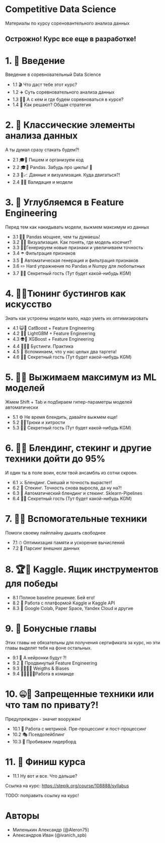 # Competitive Data Science 
Материалы по курсу сореновантельного анализа данных
## Острожно! Курс все еще в разработке!

#  1. 🚀 Введение
Введение в соревновательный Data Science

* 1.1 🎬 Что даст тебе этот курс?
* 1.2 ✈️ Суть соревновательного анализа данных
* 1.3 🤼‍♀️ А с кем и где будем соревноваться в курсе?
* 1.4 🧩 Как решают? Общая стратегия

#  2. 🎵 Классические элементы анализа данных
А ты думал сразу стакать будем?! 

* 2.1 🎓🐍 Пишем и организуем код
*  2.2 🎓🐼 Pandas. Забудь про циклы! 🐍
*  2.3 💾📈 Данные и визуализация. Куда двигаться?!
*  2.4 🦾🤖 Валидация и модели

#  3. 🤿 Углубляемся в Feature Engineering
Перед тем как накидывать модели, выжмем максимум из данных

*  3.1 💪🐼 Pandas мощнее, чем ты думаешь!
*  3.2 👀🚗 Визуализация. Как понять, где модель косячит?
*  3.3 🤜🦈Генерируем новые признаки и увеличиваем точность
*  3.4 ☂️ Фильтрация признаков
*  3.5 🎣 Автоматическая генерация и фильтрация признаков
*  3.6 ✏️ Hard упражнения по Pandas и Numpy для любопытных
*  3.7 🦆🔥 Секретный гость (Тут будет какой-нибудь KGM)

#  4. 👨‍🔧Тюнинг бустингов как искусство
Знать как устроены модели мало, надо уметь их оптимизировать 

*  4.1 😺🚀 CatBoost + Feature Engineering
*  4.2 🦄🎳 LightGBM + Feature Engineering
*  4.3 👽🔱 XGBoost + Feature Engineering
*  4.4 🌳🌲🌴 Бустинги. Практика
*  4.5 🎯 Вспоминаем, что у нас целых два таргета!
*  4.6 🦆🔥 Секретный гость (Тут будет какой-нибудь KGM)

#  5. 🍋💦 Выжимаем максимум из ML моделей
Жмем Shift + Tab и подбираем гипер-параметры моделей автоматически
  
*  5.1 ⚙️ Не время блендить, давайте выжмем еще!
*  5.2 🤹‍♂️Трюки и хитрости
*  5.3 🦆🔥 Секретный гость (Тут будет какой-нибудь KGM)

#  6. 🧞‍♂️ Блендинг, cтекинг и другие техники дойти до 95%
И один ты в поле воин, если твой ансамбль из сотни скроен. 
  
*  6.1 ⚔️ Блендинг. Смешай и точность вырастет!
*  6.2 💎 Стекинг. Точность снова выросла, да ну на?!
*  6.3 🦏 Автоматический блендинг и стекинг. Sklearn-Pipelines
*  6.4 🦆🔥 Секретный гость (Тут будет какой-нибудь KGM)

#  7. 🙋‍♀️ Вспомогательные техники
Помоги своему пайплайну дышать свободнее 

*  7.1 ⏱ Оптимизация памяти и ускорение вычислений
*  7.2 🧹 Парсинг внешних данных

# 8. 🏆🥳 Kaggle. Ящик инструментов для победы

*  8.1 Полное baseline решение. Бей его!
*  8.2 🚢 Работа с платформой Kaggle и Kaggle API
*  8.3 🌈 Google Colab, Paper Space, Yandex Cloud и другие

#  9. 🎁 Бонусные главы
Этих главы не обязательны для получения сертификата за курс, но эти главы выделят тебя на фоне остальных. 
  
*  9.1 🧠 А нейронки будут ?!
*  9.2 🚚 Продвинутый Feature Engineering
*  9.3 🏋️‍♂️🏌️‍♂️ Weigths & Biases
*  9.4 👩‍🎤👨‍🎤💡Работа в команде

#  10. 🤐🎃 Запрещенные техники или что там по привату?!
Предупрежден - значит вооружен!  

*  10.1 🎲 Работа с метрикой. Пре-процессинг и пост-процессинг  
*  10.2 🎭 Псевдолейблинг
*  10.3 🏹 Пробиваем лидерборд

#  11. 🏁 Финиш курса
*  11.1 Ну вот и все. Что дальше?

Ссылка на курс: https://stepik.org/course/108888/syllabus

TODO: поправить ссылку на курс!

#  Авторы
* Миленькин Александр (@Aleron75)
* Александров Иван (@ivanich_spb)
